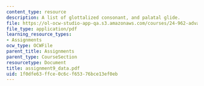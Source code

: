 ```yaml
---
content_type: resource
description: A list of glottalized consonant, and palatal glide.
file: https://ol-ocw-studio-app-qa.s3.amazonaws.com/courses/24-962-advanced-phonology-spring-2005/1f0dfe63ffce0c6cf65376bce13ef0eb_assignment9_data.pdf
file_type: application/pdf
learning_resource_types:
- Assignments
ocw_type: OCWFile
parent_title: Assignments
parent_type: CourseSection
resourcetype: Document
title: assignment9_data.pdf
uid: 1f0dfe63-ffce-0c6c-f653-76bce13ef0eb
---
```

